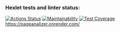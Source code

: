 ### Hexlet tests and linter status:
[![Actions Status](https://github.com/Viacheslav1981/java-project-72/workflows/hexlet-check/badge.svg)](https://github.com/Viacheslav1981/java-project-72/actions)
[![Maintainability](https://api.codeclimate.com/v1/badges/fd167ffece0f420bea54/maintainability)](https://codeclimate.com/github/Viacheslav1981/java-project-72/maintainability)
[![Test Coverage](https://api.codeclimate.com/v1/badges/fd167ffece0f420bea54/test_coverage)](https://codeclimate.com/github/Viacheslav1981/java-project-72/test_coverage)
https://pageanalizer.onrender.com/
